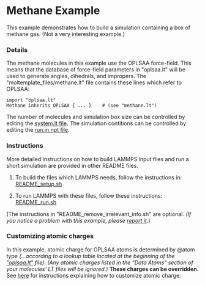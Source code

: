 Methane Example
===================
This example demonstrates how to build a simulation containing a box of methane gas.  (Not a very interesting example.)


### Details 

The methane molecules in this example use the OPLSAA force-field.  This means that the database of force-field parameters in "oplsaa.lt" will be used to generate angles, dihedrals, and impropers.  The "moltemplate_files/methane.lt" file contains these lines which refer to OPLSAA:

```
import "oplsaa.lt"
Methane inherits OPLSAA { ... }    # (see "methane.lt")
```

The number of molecules and simulation box size can be controlled by editing the [system.lt file](moltemplate_files/system.lt).  The simulation contitions can be controlled by editing the [run.in.npt file](run.in.npt).


### Instructions

More detailed instructions on how to build LAMMPS input files and run a short simulation are provided in other README files.

1) To build the files which LAMMPS needs, follow the instructions in:
[README_setup.sh](README_setup.sh)

2) To run LAMMPS with these files, follow these instructions:
[README_run.sh](README_run.sh)

(The instructions in "README_remove_irrelevant_info.sh" are optional.  *(If you notice a problem with this example, please [report it](../README.md).*)


### Customizing atomic charges

In this example, atomic charge for OPLSAA atoms is determined by @atom type
*(...according to a lookup table located at the beginning of the
["oplsaa.lt"](../../../moltemplate/force_fields/oplsaa.lt) file)*.
*(Any atomic charges listed in the "Data Atoms" section of your molecules'
LT files will be ignored.)*
**These charges can be overridden.**
See [here](../README.md#Customizing-atomic-charges-in-OPLSAA-molecules)
for instructions explaining how to customize atomic charge.
